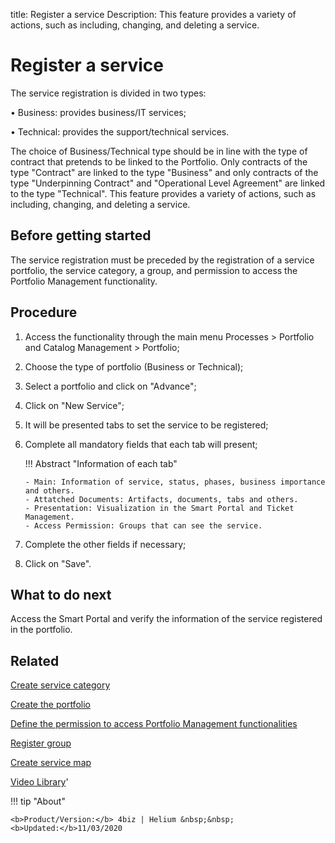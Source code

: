 title:  Register a service
Description: This feature provides a variety of actions, such as including, changing, and deleting a service.

# Register a service

The service registration is divided in two types:

•	Business: provides business/IT services;

•	Technical: provides the support/technical services.

The choice of Business/Technical type should be in line with the type of contract that pretends to be linked to the Portfolio. Only contracts of the type "Contract" are linked to the type "Business" and only contracts of the type "Underpinning Contract" and "Operational Level Agreement" are linked to the type "Technical".
This feature provides a variety of actions, such as including, changing, and deleting a service.

Before getting started
--------------------------

The service registration must be preceded by the registration of a service
portfolio, the service category, a group, and permission to access the Portfolio
Management functionality.

Procedure
-------------

1.  Access the functionality through the main menu Processes \> Portfolio and
    Catalog Management \> Portfolio;

2.  Choose the type of portfolio (Business or Technical);

3.  Select a portfolio and click on "Advance";

4.  Click on "New Service";

5.  It will be presented tabs to set the service to be registered;

6.  Complete all mandatory fields that each tab will present;

    !!! Abstract "Information of each tab"
    
        - Main: Information of service, status, phases, business importance and others.
        - Attatched Documents: Artifacts, documents, tabs and others.
        - Presentation: Visualization in the Smart Portal and Ticket Management.
        - Access Permission: Groups that can see the service.

7.  Complete the other fields if necessary;

8.  Click on "Save".

What to do next
-------------------

Access the Smart Portal and verify the information of the service registered in
the portfolio.

Related
-----------

[Create service category](/en-us/4biz-helium/processes/portfolio-and-catalog/configuration/create-service-category.html)

[Create the portfolio](/en-us/4biz-helium/processes/portfolio-and-catalog/use/create-the-portfolio.html)

[Define the permission to access Portfolio Management functionalities](/en-us/4biz-helium/processes/portfolio-and-catalog/configuration/access-portfolio-management.html)

[Register group](/en-us/4biz-helium/initial-settings/access-settings/user/register-groups.html)

[Create service map](/en-us/4biz-helium/processes/portfolio-and-catalog/use/create-service-map.html)

<i class='fa fa-youtube-play  fa-2x' style='color:#97ce17;vertical-align: middle;'> </i> [Video Library](https://www.youtube.com/playlist?list=PLB5qK2uzf2RNx1eXRaihDR_bxXjGhgFut)'

!!! tip "About"

    <b>Product/Version:</b> 4biz | Helium &nbsp;&nbsp;
    <b>Updated:</b>11/03/2020
